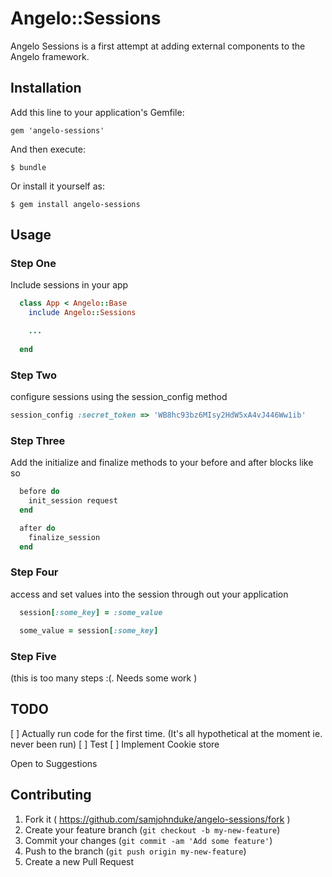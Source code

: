 # Angelo::Sessions

Angelo Sessions is a first attempt at adding external components to the Angelo framework. 


## Installation

Add this line to your application's Gemfile:

    gem 'angelo-sessions'

And then execute:

    $ bundle

Or install it yourself as:

    $ gem install angelo-sessions

## Usage

### Step One

Include sessions in your app

```ruby 
  class App < Angelo::Base
    include Angelo::Sessions

    ...
  
  end
```
### Step Two

configure sessions using the session_config method

```ruby
session_config :secret_token => 'WB8hc93bz6MIsy2HdW5xA4vJ446Ww1ib'
```


### Step Three

Add the initialize and finalize methods to your before and after blocks like so

```ruby 
  before do
    init_session request
  end

  after do
    finalize_session
  end
```

### Step Four

access and set values into the session through out your application

```ruby 
  session[:some_key] = :some_value

  some_value = session[:some_key]
```

### Step Five

(this is too many steps :(. Needs some work )

## TODO

[ ] Actually run code for the first time. (It's all hypothetical at the moment ie. never been run)
[ ] Test
[ ] Implement Cookie store

Open to Suggestions

## Contributing

1. Fork it ( https://github.com/samjohnduke/angelo-sessions/fork )
2. Create your feature branch (`git checkout -b my-new-feature`)
3. Commit your changes (`git commit -am 'Add some feature'`)
4. Push to the branch (`git push origin my-new-feature`)
5. Create a new Pull Request
